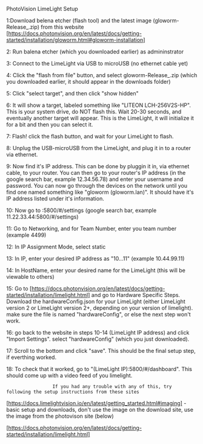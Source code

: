 PhotoVision LimeLight Setup

1:Download belena etcher (flash tool) and the latest image (gloworm-Release_.zip) from this website [https://docs.photonvision.org/en/latest/docs/getting-started/installation/gloworm.html#gloworm-installation]

2: Run balena etcher (which you downloaded earlier) as admininstrator

3: Connect to the LimeLight via USB to microUSB (no ethernet cable yet)

4: Click the "flash from file" button, and select gloworm-Release_.zip (which you downloaded earlier, it should appear in the downloads folder)

5: Click "select target", and then click "show hidden"

6: It will show a target, labeled something like "LITEON LCH-256V2S-HP". This is your system drive, do NOT flash this. Wait 20-30 seconds, and eventually another target will appear. This is the LimeLight, it will initialize it for a bit and then you can select it.

7: Flash! click the flash button, and wait for your LimeLight to flash.

8: Unplug the USB-microUSB from the LimeLight, and plug it in to a router via ethernet.

9: Now find it's IP address. This can be done by pluggin it in, via ethernet cable, to your router. You can then go to your router's IP address (in the google search bar, example 12.34.56.78) and enter your username and password. You can now go through the devices on the network until you find one named something like "gloworm (gloworm.lan)". It should have it's IP address listed under it's information.

10: Now go to :5800/#/settings (google search bar, example 11.22.33.44:5800/#/settings)

11: Go to Networking, and for Team Number, enter you team number (example 4499)

12: In IP Assignment Mode, select static

13: In IP, enter your desired IP address as "10...11" (example 10.44.99.11)

14: In HostName, enter your desired name for the LimeLight (this will be viewable to others)

15: Go to [https://docs.photonvision.org/en/latest/docs/getting-started/installation/limelight.html] and go to Hardware Specific Steps. Download the hardwareConfig.json for your LimeLight (either LimeLight version 2 or LimeLight version 2+, depending on your version of limelight). make sure the file is named "hardwareConfig", or else the next step won't work.

16: go back to the website in steps 10-14 (LimeLight IP address) and click "Import Settings". select "hardwareConfig" (which you just downloaded).

17: Scroll to the bottom and click "save". This should be the final setup step, if everthing worked.

18: To check that it worked, go to "(LimeLight IP):5800/#/dashboard". This should come up with a video feed of you limelight.

                     If you had any trouble with any of this, try following the setup instructions from these sites 
[https://docs.limelightvision.io/en/latest/getting_started.html#imaging] - basic setup and downloads, don't use the image on the download site, use the image from the photovison site (below)

[https://docs.photonvision.org/en/latest/docs/getting-started/installation/limelight.html]
